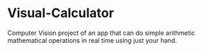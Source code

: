 # Visual-Calculator
 Computer Vision project of an app that can do simple arithmetic mathematical operations in real time using just your hand.
